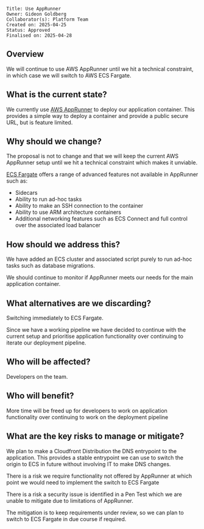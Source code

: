 ```
Title: Use AppRunner
Owner: Gideon Goldberg
Collaborator(s): Platform Team
Created on: 2025-04-25
Status: Approved 
Finalised on: 2025-04-28
```

## Overview

We will continue to use AWS AppRunner until we hit a technical constraint, in which case we will switch to AWS ECS Fargate.

## What is the current state?

We currently use [AWS AppRunner](https://aws.amazon.com/apprunner/) to deploy our application container. This provides a simple way to deploy a container and provide a public secure URL, but is feature limited.


## Why should we change?

The proposal is not to change and that we will keep the current AWS AppRunner setup until we hit a technical constraint which makes it unviable. 

[ECS Fargate](https://aws.amazon.com/fargate/) offers a range of advanced features not available in AppRunner such as:
* Sidecars
* Ability to run ad-hoc tasks
* Ability to make an SSH connection to the container
* Ability to use ARM architecture containers
* Additional networking features such as ECS Connect and full control over the associated load balancer


## How should we address this?

We have added an ECS cluster and associated script purely to run ad-hoc tasks such as database migrations. 

We should continue to monitor if AppRunner meets our needs for the main application container.

## What alternatives are we discarding?

Switching immediately to ECS Fargate.

Since we have a working pipeline we have decided to continue with the current setup and prioritise application functionality over continuing to iterate our deployment pipeline.

## Who will be affected?

Developers on the team.

## Who will benefit?

More time will be freed up for developers to work on application functionality over continuing to work on the deployment pipeline

## What are the key risks to manage or mitigate?

We plan to make a Cloudfront Distribution the DNS entrypoint to the application. This provides a stable entrypoint we can use to switch the origin to ECS in future without involving IT to make DNS changes.

There is a risk we require functionality not offered by AppRunner at which point we would need to implement the switch to ECS Fargate

There is a risk a security issue is identified in a Pen Test which we are unable to mitigate due to limitations of AppRunner.

The mitigation is to keep requirements under review, so we can plan to switch to ECS Fargate in due course if required.
